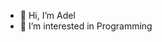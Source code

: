 - 👋 Hi, I’m Adel
- 👀 I’m interested in Programming

<!---
pzwy18/pzwy18 is a ✨ special ✨ repository because its `README.md` (this file) appears on your GitHub profile.
You can click the Preview link to take a look at your changes.
--->
